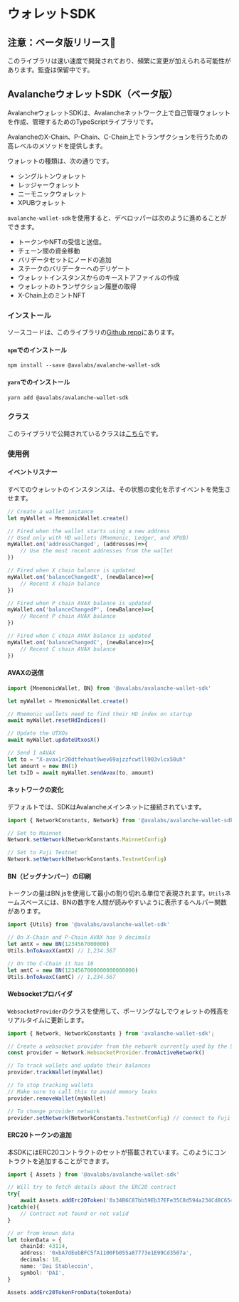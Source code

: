 # ウォレットSDK

## 注意：ベータ版リリース🔴

このライブラリは速い速度で開発されており、頻繁に変更が加えられる可能性があります。監査は保留中です。

## AvalancheウォレットSDK（ベータ版）

AvalancheウォレットSDKは、Avalancheネットワーク上で自己管理ウォレットを作成、管理するためのTypeScriptライブラリです。

AvalancheのX-Chain、P-Chain、C-Chain上でトランザクションを行うための高レベルのメソッドを提供します。

ウォレットの種類は、次の通りです。

* シングルトンウォレット
* レッジャーウォレット
* ニーモニックウォレット
* XPUBウォレット

`avalanche-wallet-sdk`を使用すると、デベロッパーは次のように進めることができます。

* トークンやNFTの受信と送信。
* チェーン間の資金移動
* バリデータセットにノードの追加
* ステークのバリデーターへのデリゲート
* ウォレットインスタンスからのキーストアファイルの作成
* ウォレットのトランザクション履歴の取得
*  X-Chain上のミントNFT

### インストール

ソースコードは、このライブラリの[Github repo](https://github.com/ava-labs/avalanche-wallet-sdk)にあります。

#### `npm`でのインストール

`npm install --save @avalabs/avalanche-wallet-sdk`

#### `yarn`でのインストール

`yarn add @avalabs/avalanche-wallet-sdk`

### クラス

このライブラリで公開されているクラスは[こちら](wallet-classes.md)です。

### 使用例

#### イベントリスナー

すべてのウォレットのインスタンスは、その状態の変化を示すイベントを発生させます。

```typescript
// Create a wallet instance
let myWallet = MnemonicWallet.create()

// Fired when the wallet starts using a new address
// Used only with HD wallets (Mnemonic, Ledger, and XPUB)
myWallet.on('addressChanged', (addresses)=>{
    // Use the most recent addresses from the wallet
})

// Fired when X chain balance is updated
myWallet.on('balanceChangedX', (newBalance)=>{
    // Recent X chain balance
})

// Fired when P chain AVAX balance is updated
myWallet.on('balanceChangedP', (newBalance)=>{
    // Recent P chain AVAX balance
})

// Fired when C chain AVAX balance is updated
myWallet.on('balanceChangedC', (newBalance)=>{
    // Recent C chain AVAX balance
})
```

#### AVAXの送信

```typescript
import {MnemonicWallet, BN} from '@avalabs/avalanche-wallet-sdk'

let myWallet = MnemonicWallet.create()

// Mnemonic wallets need to find their HD index on startup
await myWallet.resetHdIndices()

// Update the UTXOs
await myWallet.updateUtxosX()

// Send 1 nAVAX
let to = "X-avax1r20dtfehaat9wev69ajzzfcwtll903vlcx50uh"
let amount = new BN(1)
let txID = await myWallet.sendAvax(to, amount)
```

#### ネットワークの変化

デフォルトでは、SDKはAvalancheメインネットに接続されています。

```typescript
import { NetworkConstants, Network} from '@avalabs/avalanche-wallet-sdk';

// Set to Mainnet
Network.setNetwork(NetworkConstants.MainnetConfig)

// Set to Fuji Testnet
Network.setNetwork(NetworkConstants.TestnetConfig)
```

#### BN（ビッグナンバー）の印刷

トークンの量はBN.jsを使用して最小の割り切れる単位で表現されます。`Utils`ネームスペースには、BNの数字を人間が読みやすいように表示するヘルパー関数があります。

```typescript
import {Utils} from '@avalabs/avalanche-wallet-sdk'

// On X-Chain and P-Chain AVAX has 9 decimals
let amtX = new BN(1234567000000)
Utils.bnToAvaxX(amtX) // 1,234.567

// On the C-Chain it has 18
let amtC = new BN(1234567000000000000000)
Utils.bnToAvaxC(amtC) // 1,234.567
```

#### Websocketプロバイダ

`WebsocketProvider`のクラスを使用して、ポーリングなしでウォレットの残高をリアルタイムに更新します。

```typescript
import { Network, NetworkConstants } from 'avalanche-wallet-sdk';

// Create a websocket provider from the network currently used by the SDK
const provider = Network.WebsocketProvider.fromActiveNetwork()

// To track wallets and update their balances
provider.trackWallet(myWallet)

// To stop tracking wallets
// Make sure to call this to avoid memory leaks
provider.removeWallet(myWallet)

// To change provider network
provider.setNetwork(NetworkConstants.TestnetConfig) // connect to Fuji testnet
```

#### ERC20トークンの追加

本SDKにはERC20コントラクトのセットが搭載されています。このようにコントラクトを追加することができます。

```typescript
import { Assets } from '@avalabs/avalanche-wallet-sdk'

// Will try to fetch details about the ERC20 contract
try{
    await Assets.addErc20Token('0x34B6C87bb59Eb37EFe35C8d594a234Cd8C654D50'); // Testnet DAI
}catch(e){
    // Contract not found or not valid
}

// or from known data
let tokenData = {
    chainId: 43114,
    address: '0xbA7dEebBFC5fA1100Fb055a87773e1E99Cd3507a',
    decimals: 18,
    name: 'Dai Stablecoin',
    symbol: 'DAI',
}

Assets.addErc20TokenFromData(tokenData)
```

